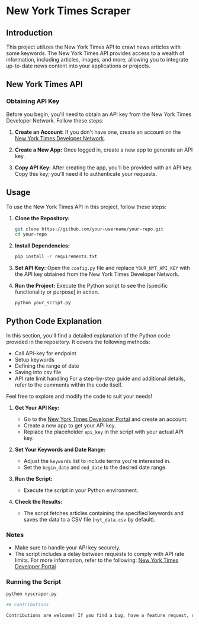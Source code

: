 # New York Times Scraper

## Introduction

This project utilizes the New York Times API to crawl news articles with some keywords. The New York Times API provides access to a wealth of information, including articles, images, and more, allowing you to integrate up-to-date news content into your applications or projects.

## New York Times API

### Obtaining API Key

Before you begin, you'll need to obtain an API key from the New York Times Developer Network. Follow these steps:

1. **Create an Account:** If you don't have one, create an account on the [New York Times Developer Network](https://developer.nytimes.com/apis).

2. **Create a New App:** Once logged in, create a new app to generate an API key.

3. **Copy API Key:** After creating the app, you'll be provided with an API key. Copy this key; you'll need it to authenticate your requests.

## Usage

To use the New York Times API in this project, follow these steps:

1. **Clone the Repository:**
    ```bash
    git clone https://github.com/your-username/your-repo.git
    cd your-repo
    ```

2. **Install Dependencies:**
    ```bash
    pip install -r requirements.txt
    ```

3. **Set API Key:**
    Open the `config.py` file and replace `YOUR_NYT_API_KEY` with the API key obtained from the New York Times Developer Network.

4. **Run the Project:**
    Execute the Python script to see the [specific functionality or purpose] in action.
    ```bash
    python your_script.py
    ```

## Python Code Explanation

In this section, you'll find a detailed explanation of the Python code provided in the repository. It covers the following methods:
- Call API-key for endpoint
- Setup keywords
- Defining the range of date
- Saving into csv file
- API rate limit handling
For a step-by-step guide and additional details, refer to the comments within the code itself.

Feel free to explore and modify the code to suit your needs!

1. **Get Your API Key:**
   - Go to the [New York Times Developer Portal](https://developer.nytimes.com/apis) and create an account.
   - Create a new app to get your API key.
   - Replace the placeholder `api_key` in the script with your actual API key.

2. **Set Your Keywords and Date Range:**
   - Adjust the `keywords` list to include terms you're interested in.
   - Set the `begin_date` and `end_date` to the desired date range.

3. **Run the Script:**
   - Execute the script in your Python environment.

4. **Check the Results:**
   - The script fetches articles containing the specified keywords and saves the data to a CSV file (`nyt_data.csv` by default).

### Notes

- Make sure to handle your API key securely.
- The script includes a delay between requests to comply with API rate limits. For more information, refer to the following: [New York Times Developer Portal](https://developer.nytimes.com/faq#:~:text=11.-,Is%20there%20an%20API%20call%20limit%3F,at%20code%40nytimes.com.)

### Running the Script

```bash
python nyscraper.py

## Contributions

Contributions are welcome! If you find a bug, have a feature request, or would like to suggest improvements, please [open an issue](https://github.com/SindorimBear/NYTimes-Scraper) or submit a pull request.
